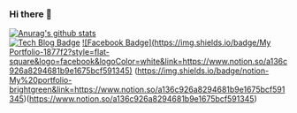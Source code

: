 ### Hi there 👋
[![Anurag's github stats](https://github-readme-stats.vercel.app/api?username=ChoiYoungHa)](https://github.com/anuraghazra/github-readme-stats)<br>
[![Tech Blog Badge](http://img.shields.io/badge/-Tech%20blog-black?style=flat-square&logo=github&link=https://weight-devlog.tistory.com/)](https://weight-devlog.tistory.com/)
 [![Facebook Badge](https://img.shields.io/badge/My Portfolio-1877f2?style=flat-square&logo=facebook&logoColor=white&link=https://www.notion.so/a136c926a8294681b9e1675bcf591345)](https://www.notion.so/a136c926a8294681b9e1675bcf591345)
 (https://img.shields.io/badge/notion-My%20portfolio-brightgreen&link=https://www.notion.so/a136c926a8294681b9e1675bcf591345)(https://www.notion.so/a136c926a8294681b9e1675bcf591345)



<!--
**ChoiYoungHa/ChoiYoungHa** is a ✨ _special_ ✨ repository because its `README.md` (this file) appears on your GitHub profile.

Here are some ideas to get you started:

- 🔭 I’m currently working on ...
- 🌱 I’m currently learning ...
- 👯 I’m looking to collaborate on ...
- 🤔 I’m looking for help with ...
- 💬 Ask me about ...
- 📫 How to reach me: ...
- 😄 Pronouns: ...
- ⚡ Fun fact: ...
-->
